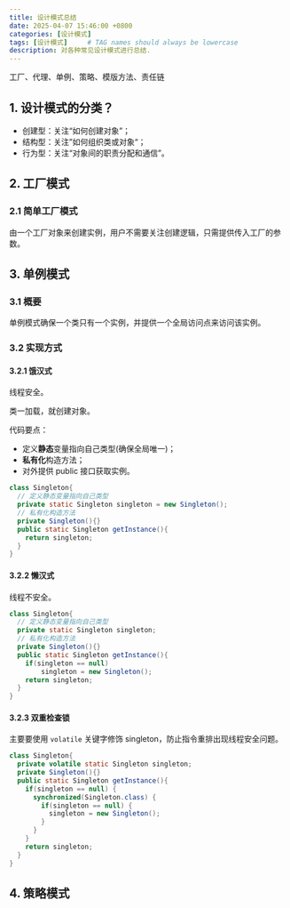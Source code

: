 ```yaml
---
title: 设计模式总结
date: 2025-04-07 15:46:00 +0800
categories: [设计模式]
tags: [设计模式]     # TAG names should always be lowercase
description: 对各种常见设计模式进行总结.
---
```

工厂、代理、单例、策略、模版方法、责任链

## 1. 设计模式的分类？

- 创建型：关注“如何创建对象”；
- 结构型：关注”如何组织类或对象“；
- 行为型：关注“对象间的职责分配和通信”。

## 2. 工厂模式

### 2.1 简单工厂模式

由一个工厂对象来创建实例，用户不需要关注创建逻辑，只需提供传入工厂的参数。

## 3. 单例模式

### 3.1 概要

单例模式确保一个类只有一个实例，并提供一个全局访问点来访问该实例。

### 3.2 实现方式

#### 3.2.1 饿汉式

线程安全。

类一加载，就创建对象。

代码要点：

- 定义**静态**变量指向自己类型(确保全局唯一)；
- **私有化**构造方法；
- 对外提供 public 接口获取实例。

```java
class Singleton{
  // 定义静态变量指向自己类型
  private static Singleton singleton = new Singleton();
  // 私有化构造方法
  private Singleton(){}
  public static Singleton getInstance(){
    return singleton;
  }
}
```



#### 3.2.2 懒汉式

线程不安全。

```java
class Singleton{
  // 定义静态变量指向自己类型
  private static Singleton singleton;
  // 私有化构造方法
  private Singleton(){}
  public static Singleton getInstance(){
    if(singleton == null)
    	singleton = new Singleton();
    return singleton;
  }
}
```



#### 3.2.3 双重检查锁

主要要使用 `volatile` 关键字修饰 singleton，防止指令重排出现线程安全问题。

```java
class Singleton{
  private volatile static Singleton singleton;
  private Singleton(){}
  public static Singleton getInstance(){
    if(singleton == null) {
      synchronized(Singleton.class) {
        if(singleton == null) {
          singleton = new Singleton();
        }
      }
    }
    return singleton;
  }
}
```

## 4. 策略模式
